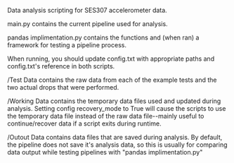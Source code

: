 Data analysis scripting for SES307 accelerometer data. 


main.py contains the current pipeline used for analysis.

pandas implimentation.py contains the functions and (when ran) a framework for testing a pipeline process.

When running, you should update config.txt with appropriate paths and config.txt's reference in both scripts.


/Test Data contains the raw data from each of the example tests and the two actual drops that were performed.

/Working Data contains the temporary data files used and updated during analysis. Setting config recovery_mode to True will cause the scripts to use the temporary data file instead of the raw data file--mainly useful to continue/recover data if a script exits during runtime.

/Outout Data contains data files that are saved during analysis. By default, the pipeline does not save it's analysis data, so this is usually for comparing data output while testing pipelines with "pandas implimentation.py"
